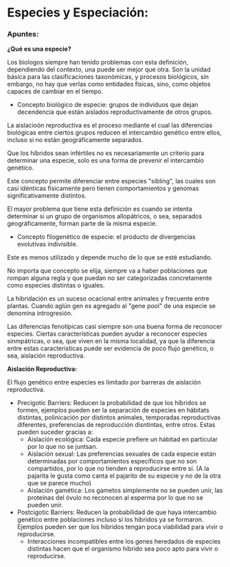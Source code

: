 # Especies y Especiación:

### Apuntes:

**¿Qué es una especie?**

Los biologos siempre han tenido problemas con esta definición, dependiendo del contexto, una puede ser mejor que otra. Son la unidad básica para las clasificaciones taxonómicas, y procesos biológicos, sin embargo, no hay que verlas como entidades físicas, sino, como objetos capaces de cambiar en el tiempo. 

- Concepto biológico de especie: grupos de individuos que dejan decendencia que están aislados reproductivamente de otros grupos.

La aislacioón reproductiva es el proceso mediante el cual las diferencias biológicas entre ciertos grupos reducen el intercambio genético entre ellos, incluso si no están geográficamente separados.

Que los híbridos sean infértiles no es necesariamente un criterio para determinar una especie, solo es una forma de prevenir el intercambio genético.

Este concepto permite diferenciar entre especies "sibling", las cuales son casi idénticas físicamente pero tienen comportamientos y genomas significativamente distintos.

El mayor problema que tiene esta definición es cuando se intenta determinar si un grupo de organismos allopátricos, o sea, separados geográficamente, forman parte de la misma especie.

- Concepto filogenético de especie: el producto de divergencias evolutivas indivisible.

Este es menos utilizado y depende mucho de lo que se esté estudiando.

No importa que concepto se elija, siempre va a haber poblaciones que rompan alguna regla y que puedan no ser categorizadas concretamente como especies distintas o iguales. 

La hibridación es un suceso ocacional entre animales y frecuente entre plantas. Cuando aglún gen es agregado al "gene pool" de una especie se denomina introgresión.

Las diferencias fenotípicas casi siempre son una buena forma de reconocer especies. Ciertas características pueden ayudar a reconocer especies sinmpátricas, o sea, que viven en la misma localidad, ya que la diferencia entre estas caracteristicas puede ser evidencia de poco flujo genético, o sea, aislación reproductiva.

**Aislación Reproductiva:**

El flujo genético entre especies es limitado por barreras de aislación reproductiva.

- Precigotic Barriers: Reducen la probabilidad de que los híbridos se formen, ejemplos pueden ser la separación de especies en hábitats distintas, polinicación por distintos animales, temporadas reproductivas diferentes,  preferencias de reproducción disntintas, entre otros. Estas pueden suceder gracias a:
    - Aislación ecológica: Cada especie prefiere un hábitad en particular por lo que no se juntsan.
    - Aislación sexual: Las preferencias sexuales de cada especie están determinadas por comportamientos específicos que no son compartidos, por lo que no tienden a reproducirse entre sí. (A la pajarita le gusta como canta el pajarito de su especie y no de la otra que se parece mucho)
    - Aislación gamética: Los gametos simplemente no se pueden unir, las proteínas del óvulo no reconocen al esperma por lo que no se pueden unir.
- Postcigotic Barriers: Reducen la probabilidad de que haya intercambio genético entre poblaciones incluso si los hibridos ya se formaron. Ejemplos pueden ser que los hibridos tengan poca viabilidad  para vivir o reproducirse.
    - Interacciones incompatibles entre los genes heredados de especies distintas hacen que el organismo híbrido sea poco apto para vivir o reproducirse.